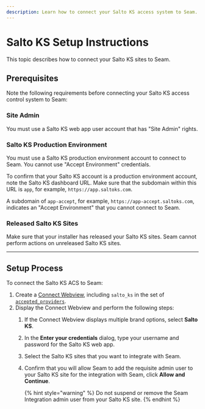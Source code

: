 ```yaml
---
description: Learn how to connect your Salto KS access system to Seam.
---
```


# Salto KS Setup Instructions

This topic describes how to connect your Salto KS sites to Seam.

## Prerequisites

Note the following requirements before connecting your Salto KS access control system to Seam:

### Site Admin

You must use a Salto KS web app user account that has "Site Admin" rights.

### Salto KS Production Environment

You must use a Salto KS production environment account to connect to Seam. You cannot use "Accept Environment" credentials.

To confirm that your Salto KS account is a production environment account, note the Salto KS dashboard URL. Make sure that the subdomain within this URL is `app`, for example, `https://app.saltoks.com`.

A subdomain of `app-accept`, for example, `https://app-accept.saltoks.com`, indicates an "Accept Environment" that you cannot connect to Seam.

### Released Salto KS Sites

Make sure that your installer has released your Salto KS sites. Seam cannot perform actions on unreleased Salto KS sites.

***

## Setup Process

To connect the Salto KS ACS to Seam:

1. Create a [Connect Webview](../../capability-guides/device-and-system-capabilities/connect-webviews/), including `salto_ks` in the set of [`accepted_providers`](../../api-clients/connect_webviews/#connect_webview-properties).
2. Display the Connect Webview and perform the following steps:
   1. If the Connect Webview displays multiple brand options, select **Salto KS**.
   2. In the **Enter your credentials** dialog, type your username and password for the Salto KS web app.
   3. Select the Salto KS sites that you want to integrate with Seam.
   4.  Confirm that you will allow Seam to add the requisite admin user to your Salto KS site for the integration with Seam, click **Allow and Continue**.

       {% hint style="warning" %}
       Do not suspend or remove the Seam Integration admin user from your Salto KS site.
       {% endhint %}
